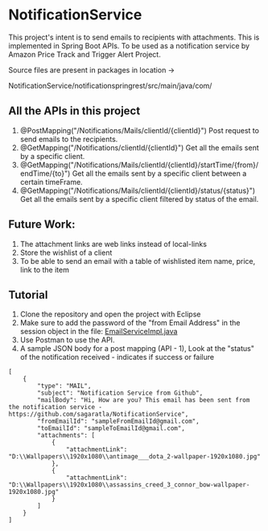 # NotificationService
This project's intent is to send emails to recipients with attachments. This is implemented in Spring Boot APIs.
To be used as a notification service by Amazon Price Track and Trigger Alert Project.

Source files are present in packages in location -> 

NotificationService/notificationspringrest/src/main/java/com/

## All the APIs in this project
1. @PostMapping("/Notifications/Mails/clientId/{clientId}")
   Post request to send emails to the recipients.
2. @GetMapping("/Notifications/clientId/{clientId}")
   Get all the emails sent by a specific client.
3. @GetMapping("/Notifications/Mails/clientId/{clientId}/startTime/{from}/endTime/{to}")
   Get all the emails sent by a specific client between a certain timeFrame.
4. @GetMapping("/Notifications/Mails/clientId/{clientId}/status/{status}")
   Get all the emails sent by a specific client filtered by status of the email.

## Future Work:
1. The attachment links are web links instead of local-links
2. Store the wishlist of a client
3. To be able to send an email with a table of wishlisted item name, price, link to the item


## Tutorial
1. Clone the repository and open the project with Eclipse
2. Make sure to add the password of the "from Email Address" in  the session object in the file: [EmailServiceImpl.java](https://github.com/sagaratla/NotificationService/blob/main/notificationspringrest/src/main/java/com/notificationspringrest/notificationspringrest/notificationservices/EmailServiceImpl.java)
3. Use Postman to use the API.
4. A sample JSON body for a post mapping (API - 1), Look at the "status" of the notification received - indicates if success or failure

```
[
    {
        "type": "MAIL",
        "subject": "Notification Service from Github",
        "mailBody": "Hi, How are you? This email has been sent from the notification service - https://github.com/sagaratla/NotificationService",
        "fromEmailId": "sampleFromEmailId@gmail.com",
        "toEmailId": "sampleToEmailId@gmail.com",
        "attachments": [
            {
                "attachmentLink": "D:\\Wallpapers\\1920x1080\\antimage___dota_2-wallpaper-1920x1080.jpg"
            },
            {
                "attachmentLink": "D:\\Wallpapers\\1920x1080\\assassins_creed_3_connor_bow-wallpaper-1920x1080.jpg"
            }
        ]
    }
]
```
